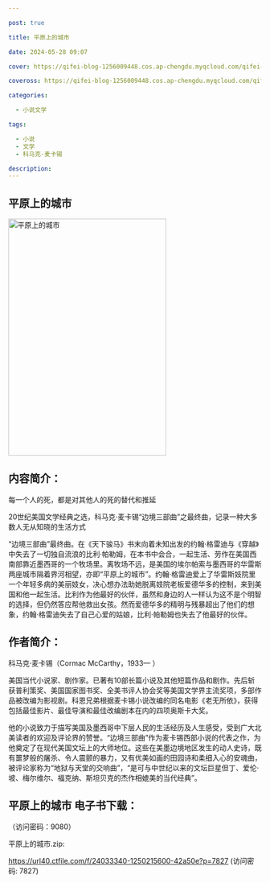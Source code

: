 ```yaml
---

post: true

title: 平原上的城市

date: 2024-05-28 09:07

cover: https://qifei-blog-1256009448.cos.ap-chengdu.myqcloud.com/qifei-blog/6608120a9f345e8d03c88517.jpg

coveross: https://qifei-blog-1256009448.cos.ap-chengdu.myqcloud.com/qifei-blog/6608120a9f345e8d03c88517.jpg

categories:

  - 小说文学

tags:

  - 小说
  - 文学
  - 科马克·麦卡锡

description:
---
```


##  平原上的城市

<img alt="平原上的城市 " class="aligncenter loaded" data-was-processed="true" decoding="async" fetchpriority="high" height="471" src="https://qifei-blog-1256009448.cos.ap-chengdu.myqcloud.com/qifei-blog/6608120a9f345e8d03c88517.jpg " style="cursor: zoom-in;" width="314"/>

## 内容简介：

每一个人的死，都是对其他人的死的替代和推延

20世纪美国文学经典之选，科马克·麦卡锡“边境三部曲”之最终曲，记录一种大多数人无从知晓的生活方式

“边境三部曲”最终曲。在《天下骏马》书末向着未知出发的约翰·格雷迪与《穿越》中失去了一切独自流浪的比利·帕勒姆，在本书中会合，一起生活、劳作在美国西南部靠近墨西哥的一个牧场里。离牧场不远，是美国的埃尔帕索与墨西哥的华雷斯两座城市隔着界河相望，亦即“平原上的城市”。约翰·格雷迪爱上了华雷斯妓院里一个年轻多病的美丽妓女，决心想办法助她脱离妓院老板爱德华多的控制，来到美国和他一起生活。比利作为他最好的伙伴，虽然和身边的人一样认为这不是个明智的选择，但仍然答应帮他救出女孩。然而爱德华多的精明与残暴超出了他们的想象，约翰·格雷迪失去了自己心爱的姑娘，比利·帕勒姆也失去了他最好的伙伴。

## 作者简介：

科马克·麦卡锡（Cormac McCarthy，1933— ）

美国当代小说家、剧作家。已著有10部长篇小说及其他短篇作品和剧作。先后斩获普利策奖、美国国家图书奖、全美书评人协会奖等美国文学界主流奖项，多部作品被改编为影视剧。科恩兄弟根据麦卡锡小说改编的同名电影《老无所依》，获得包括最佳影片、最佳导演和最佳改编剧本在内的四项奥斯卡大奖。

他的小说致力于描写美国及墨西哥中下层人民的生活经历及人生感受，受到广大北美读者的欢迎及评论界的赞誉。“边境三部曲”作为麦卡锡西部小说的代表之作，为他奠定了在现代美国文坛上的大师地位。这些在美墨边境地区发生的动人史诗，既有噩梦般的屠杀、令人震颤的暴力，又有优美如画的田园诗和柔细入心的安魂曲，被评论家称为“地狱与天堂的交响曲”，“是可与中世纪以来的文坛巨星但丁、爱伦·坡、梅尔维尔、福克纳、斯坦贝克的杰作相媲美的当代经典”。

## 平原上的城市 电子书下载：

 （访问密码：9080）

平原上的城市.zip: 

https://url40.ctfile.com/f/24033340-1250215600-42a50e?p=7827 (访问密码: 7827)
